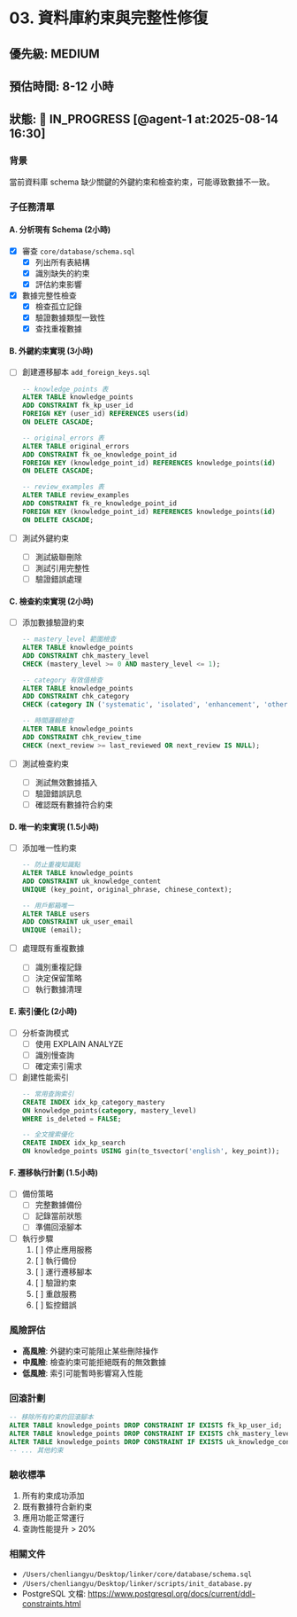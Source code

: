 # 03. 資料庫約束與完整性修復

## 優先級: MEDIUM
## 預估時間: 8-12 小時
## 狀態: 🚧 IN_PROGRESS [@agent-1 at:2025-08-14 16:30]

### 背景
當前資料庫 schema 缺少關鍵的外鍵約束和檢查約束，可能導致數據不一致。

### 子任務清單

#### A. 分析現有 Schema (2小時)
- [x] 審查 `core/database/schema.sql`
  - [x] 列出所有表結構
  - [x] 識別缺失的約束
  - [x] 評估約束影響

- [x] 數據完整性檢查
  - [x] 檢查孤立記錄
  - [x] 驗證數據類型一致性
  - [x] 查找重複數據

#### B. 外鍵約束實現 (3小時)
- [ ] 創建遷移腳本 `add_foreign_keys.sql`
  ```sql
  -- knowledge_points 表
  ALTER TABLE knowledge_points
  ADD CONSTRAINT fk_kp_user_id
  FOREIGN KEY (user_id) REFERENCES users(id)
  ON DELETE CASCADE;

  -- original_errors 表
  ALTER TABLE original_errors
  ADD CONSTRAINT fk_oe_knowledge_point_id
  FOREIGN KEY (knowledge_point_id) REFERENCES knowledge_points(id)
  ON DELETE CASCADE;

  -- review_examples 表
  ALTER TABLE review_examples
  ADD CONSTRAINT fk_re_knowledge_point_id
  FOREIGN KEY (knowledge_point_id) REFERENCES knowledge_points(id)
  ON DELETE CASCADE;
  ```

- [ ] 測試外鍵約束
  - [ ] 測試級聯刪除
  - [ ] 測試引用完整性
  - [ ] 驗證錯誤處理

#### C. 檢查約束實現 (2小時)
- [ ] 添加數據驗證約束
  ```sql
  -- mastery_level 範圍檢查
  ALTER TABLE knowledge_points
  ADD CONSTRAINT chk_mastery_level
  CHECK (mastery_level >= 0 AND mastery_level <= 1);

  -- category 有效值檢查
  ALTER TABLE knowledge_points
  ADD CONSTRAINT chk_category
  CHECK (category IN ('systematic', 'isolated', 'enhancement', 'other'));

  -- 時間邏輯檢查
  ALTER TABLE knowledge_points
  ADD CONSTRAINT chk_review_time
  CHECK (next_review >= last_reviewed OR next_review IS NULL);
  ```

- [ ] 測試檢查約束
  - [ ] 測試無效數據插入
  - [ ] 驗證錯誤訊息
  - [ ] 確認既有數據符合約束

#### D. 唯一約束實現 (1.5小時)
- [ ] 添加唯一性約束
  ```sql
  -- 防止重複知識點
  ALTER TABLE knowledge_points
  ADD CONSTRAINT uk_knowledge_content
  UNIQUE (key_point, original_phrase, chinese_context);

  -- 用戶郵箱唯一
  ALTER TABLE users
  ADD CONSTRAINT uk_user_email
  UNIQUE (email);
  ```

- [ ] 處理既有重複數據
  - [ ] 識別重複記錄
  - [ ] 決定保留策略
  - [ ] 執行數據清理

#### E. 索引優化 (2小時)
- [ ] 分析查詢模式
  - [ ] 使用 EXPLAIN ANALYZE
  - [ ] 識別慢查詢
  - [ ] 確定索引需求

- [ ] 創建性能索引
  ```sql
  -- 常用查詢索引
  CREATE INDEX idx_kp_category_mastery
  ON knowledge_points(category, mastery_level)
  WHERE is_deleted = FALSE;

  -- 全文搜索優化
  CREATE INDEX idx_kp_search
  ON knowledge_points USING gin(to_tsvector('english', key_point));
  ```

#### F. 遷移執行計劃 (1.5小時)
- [ ] 備份策略
  - [ ] 完整數據備份
  - [ ] 記錄當前狀態
  - [ ] 準備回滾腳本

- [ ] 執行步驟
  1. [ ] 停止應用服務
  2. [ ] 執行備份
  3. [ ] 運行遷移腳本
  4. [ ] 驗證約束
  5. [ ] 重啟服務
  6. [ ] 監控錯誤

### 風險評估
- **高風險**: 外鍵約束可能阻止某些刪除操作
- **中風險**: 檢查約束可能拒絕既有的無效數據
- **低風險**: 索引可能暫時影響寫入性能

### 回滾計劃
```sql
-- 移除所有約束的回滾腳本
ALTER TABLE knowledge_points DROP CONSTRAINT IF EXISTS fk_kp_user_id;
ALTER TABLE knowledge_points DROP CONSTRAINT IF EXISTS chk_mastery_level;
ALTER TABLE knowledge_points DROP CONSTRAINT IF EXISTS uk_knowledge_content;
-- ... 其他約束
```

### 驗收標準
1. 所有約束成功添加
2. 既有數據符合新約束
3. 應用功能正常運行
4. 查詢性能提升 > 20%

### 相關文件
- `/Users/chenliangyu/Desktop/linker/core/database/schema.sql`
- `/Users/chenliangyu/Desktop/linker/scripts/init_database.py`
- PostgreSQL 文檔: https://www.postgresql.org/docs/current/ddl-constraints.html
